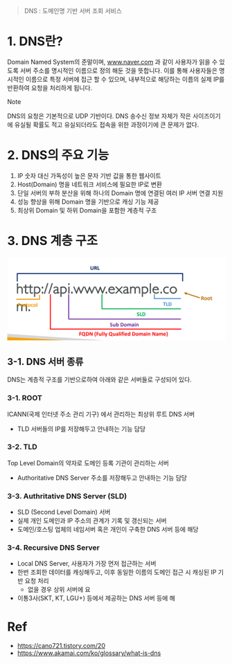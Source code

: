> DNS : 도메인명 기반 서버 조회 서비스

# 1. DNS란?
Domain Named System의 준말이며, www.naver.com 과 같이 사용자가 읽을 수 있도록 서버 주소를 명시적인 이름으로 정의 해둔 것을 뜻합니다.
이를 통해 사용자들은 명시적인 이름으로 특정 서버에 접근 할 수 있으며, 내부적으로 해당하는 이름의 실제 IP를 반환하여 요청을 처리하게 됩니다.
>[!NOTE]
>DNS의 요청은 기본적으로 UDP 기반이다.
>DNS 송수신 정보 자체가 작은 사이즈이기에 유실될 확률도 적고 유실되더라도 접속을 위한 과정이기에 큰 문제가 없다.
# 2. DNS의 주요 기능
1. IP 숫자 대신 가독성이 높은 문자 기반 값을 통한 웹사이트 
2. Host(Domain) 명을 네트워크 서비스에 필요한 IP로 변환
3. 단일 서버의 부하 분산을 위해 하나의 Domain 명에 연결된 여러 IP 서버 연결 지원
4. 성능 향상을 위해 Domain 명을 기반으로 캐싱 기능 제공
5. 최상위 Domain 및 하위 Domain을 포함한 계층적 구조
# 3. DNS 계층 구조

![](../images/Pasted%20image%2020231216210018.png)
## 3-1. DNS 서버 종류
DNS는 계층적 구조를 기반으로하여 아래와 같은 서버들로 구성되어 있다.
### 3-1. ROOT
ICANN(국제 인터넷 주소 관리 기구) 에서 관리하는 최상위 루트 DNS 서버
- TLD 서버들의 IP를 저장해두고 안내하는 기능 담당
### 3-2. TLD
Top Level Domain의 약자로 도메인 등록 기관이 관리하는 서버
- Authoritative DNS Server 주소를 저장해두고 안내하는 기능 담당
### 3-3. Authritative DNS Server (SLD)
- SLD (Second Level Domain) 서버
- 실제 개인 도메인과 IP 주소의 관계가 기록 및 갱신되는 서버
- 도메인/호스팅 업체의 네임서버 혹은 개인이 구축한 DNS 서버 등에 해당
### 3-4. Recursive DNS Server
- Local DNS Server, 사용자가 가장 먼저 접근하는 서버
- 한번 조회한 데이터를 캐싱해두고, 이후 동일한 이름의 도메인 접근 시 캐싱된 IP 기반 요청 처리
	- 없을 경우 상위 서버에 요
- 이통3사(SKT, KT, LGU+) 등에서 제공하는 DNS 서버 등에 해

# Ref
- https://cano721.tistory.com/20
- https://www.akamai.com/ko/glossary/what-is-dns